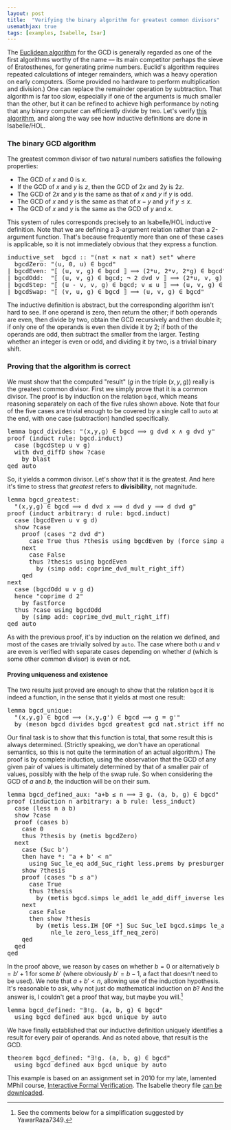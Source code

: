 ```yaml
---
layout: post
title:  "Verifying the binary algorithm for greatest common divisors"
usemathjax: true 
tags: [examples, Isabelle, Isar]
---
```

The [Euclidean algorithm](https://en.wikipedia.org/wiki/Euclidean_algorithm) 
for the GCD is generally regarded as
one of the first algorithms worthy of the name ––
its main competitor perhaps the sieve of Eratosthenes, 
for generating prime numbers.
Euclid's algorithm requires repeated calculations
of integer remainders, which was a heavy operation on early computers.
(Some provided no hardware to perform multiplication and division.)
One can replace the remainder operation by subtraction.
That algorithm is far too slow, especially if one of the arguments
is much smaller than the other,
but it can be refined to achieve high performance by noting that 
any binary computer can efficiently divide by two.
Let's verify [this algorithm](https://en.wikipedia.org/wiki/Binary_GCD_algorithm), 
and along the way see how inductive definitions are done in Isabelle/HOL.

### The binary GCD algorithm

The greatest common divisor of two natural numbers satisfies 
the following properties:

* The GCD of $x$ and 0 is $x$.
* If the GCD of $x$ and $y$ is $z$, then the GCD of $2x$ and $2y$ is $2z$.
* The GCD of $2x$ and $y$ is the same as that of $x$ and $y$ if $y$ is odd.
* The GCD of $x$ and $y$ is the same as that of $x-y$ and $y$ if $y\le x$.
* The GCD of $x$ and $y$ is the same as the GCD of $y$ and $x$.

This system of rules corresponds precisely to an Isabelle/HOL inductive definition. Note that we are defining a 3-argument relation
rather than a 2-argument function.
That's because frequently more than one of these cases is
applicable, so it is not immediately obvious that they express a
function. 

<pre class="source">
<span class="keyword1 command">inductive_set</span>  <span class="entity">bgcd</span> <span class="main">::</span> <span class="quoted"><span class="quoted"><span>"</span><span class="main">(</span>nat</span> <span class="main">×</span></span> nat <span class="main">×</span> nat<span class="main">)</span> set<span>"</span> <span class="keyword2 keyword">where</span><span>
  </span>bgcdZero<span class="main">:</span> <span class="quoted"><span class="quoted"><span>"</span><span class="main">(</span><span class="free bound entity">u</span><span class="main">,</span> <span class="main">0</span></span><span class="main">,</span> <span class="free bound entity">u</span><span class="main">)</span> <span class="main">∈</span></span> <span class="free">bgcd</span><span>"</span><span>
</span><span class="main">|</span> bgcdEven<span class="main">:</span> <span class="quoted"><span class="quoted"><span>"</span><span class="main">⟦</span> <span class="main">(</span><span class="free bound entity">u</span><span class="main">,</span> <span class="free bound entity">v</span><span class="main">,</span> <span class="free bound entity">g</span><span class="main">)</span> <span class="main">∈</span></span> <span class="free">bgcd</span> <span class="main">⟧</span> <span class="main">⟹</span> <span class="main">(</span><span class="numeral">2</span><span class="main">*</span></span><span class="free bound entity">u</span><span class="main">,</span> <span class="numeral">2</span><span class="main">*</span><span class="free bound entity">v</span><span class="main">,</span> <span class="numeral">2</span><span class="main">*</span><span class="free bound entity">g</span><span class="main">)</span> <span class="main">∈</span> <span class="free">bgcd</span><span>"</span><span>
</span><span class="main">|</span> bgcdOdd<span class="main">:</span>  <span class="quoted"><span class="quoted"><span>"</span><span class="main">⟦</span> <span class="main">(</span><span class="free bound entity">u</span><span class="main">,</span> <span class="free bound entity">v</span><span class="main">,</span> <span class="free bound entity">g</span><span class="main">)</span> <span class="main">∈</span></span> <span class="free">bgcd</span><span class="main">;</span> <span class="main">¬</span></span> <span class="numeral">2</span> <span class="keyword1">dvd</span> <span class="free bound entity">v</span> <span class="main">⟧</span> <span class="main">⟹</span> <span class="main">(</span><span class="numeral">2</span><span class="main">*</span><span class="free bound entity">u</span><span class="main">,</span> <span class="free bound entity">v</span><span class="main">,</span> <span class="free bound entity">g</span><span class="main">)</span> <span class="main">∈</span> <span class="free">bgcd</span><span>"</span><span>
</span><span class="main">|</span> bgcdStep<span class="main">:</span> <span class="quoted"><span class="quoted"><span>"</span><span class="main">⟦</span> <span class="main">(</span><span class="free bound entity">u</span> <span class="main">-</span></span> <span class="free bound entity">v</span><span class="main">,</span> <span class="free bound entity">v</span><span class="main">,</span> <span class="free bound entity">g</span><span class="main">)</span> <span class="main">∈</span></span> <span class="free">bgcd</span><span class="main">;</span> <span class="free bound entity">v</span> <span class="main">≤</span> <span class="free bound entity">u</span> <span class="main">⟧</span> <span class="main">⟹</span> <span class="main">(</span><span class="free bound entity">u</span><span class="main">,</span> <span class="free bound entity">v</span><span class="main">,</span> <span class="free bound entity">g</span><span class="main">)</span> <span class="main">∈</span> <span class="free">bgcd</span><span>"</span><span>
</span><span class="main">|</span> bgcdSwap<span class="main">:</span> <span class="quoted"><span class="quoted"><span>"</span><span class="main">⟦</span> <span class="main">(</span><span class="free bound entity">v</span><span class="main">,</span> <span class="free bound entity">u</span><span class="main">,</span> <span class="free bound entity">g</span><span class="main">)</span> <span class="main">∈</span></span> <span class="free">bgcd</span> <span class="main">⟧</span> <span class="main">⟹</span> <span class="main">(</span><span class="free bound entity">u</span><span class="main">,</span> <span class="free bound entity">v</span><span class="main">,</span> <span class="free bound entity">g</span><span class="main">)</span> <span class="main">∈</span></span> <span class="free">bgcd</span><span>"</span>
</pre>

The inductive definition is abstract, but the corresponding
algorithm isn't hard to see.
If one operand is zero, then return the other;
if both operands are even, then divide by two, obtain the GCD recursively
and then double it; 
if only one of the operands is even then divide it by 2;
if both of the operands are odd, then subtract the smaller from the larger. Testing whether an integer is even or odd, and dividing it by two,
is a trivial binary shift.

### Proving that the algorithm is correct

We must show that the computed "result" 
($g$ in the triple $(x,y,g)$) really is the greatest common divisor.
First we simply prove that it is a common divisor.
The proof is by induction on the relation `bgcd`,
which means reasoning separately on each of the five rules shown above.
Note that four of the five cases are trivial enough to be covered
by a single call to `auto` at the end, with one case (subtraction)
handled specifically.

<pre class="source">
<span class="keyword1 command">lemma</span> bgcd_divides<span class="main">:</span> <span class="quoted"><span class="quoted"><span>"</span><span class="main">(</span><span class="free">x</span><span class="main">,</span><span class="free">y</span><span class="main">,</span><span class="free">g</span><span class="main">)</span> <span class="main">∈</span></span> bgcd</span> <span class="main">⟹</span> <span class="free">g</span> <span class="keyword1">dvd</span> <span class="free">x</span> <span class="main">∧</span> <span class="free">g</span> <span class="keyword1">dvd</span> <span class="free">y</span><span>"</span><span>
</span><span class="keyword1 command">proof</span> <span class="main">(</span><span class="operator">induct</span> <span class="quasi_keyword">rule</span><span class="main main">:</span> bgcd.induct<span class="main">)</span><span>
  </span><span class="keyword3 command">case</span> <span class="main">(</span>bgcdStep <span class="skolem">u</span> <span class="skolem">v</span> <span class="skolem">g</span><span class="main">)</span><span>
  </span><span class="keyword1 command">with</span> dvd_diffD <span class="keyword3 command">show</span> <span class="var quoted var">?case</span><span>
    </span><span class="keyword1 command">by</span> <span class="operator">blast</span><span>
</span><span class="keyword1 command">qed</span> <span class="operator">auto</span>
</pre>

So, it yields a common divisor. Let's show that it is the greatest.
And here it's time to stress that *greatest* refers to **divisibility**,
not magnitude.

<pre class="source">
<span class="keyword1 command">lemma</span> bgcd_greatest<span class="main">:</span><span>
  </span><span class="quoted"><span class="quoted"><span>"</span><span class="main">(</span><span class="free">x</span><span class="main">,</span><span class="free">y</span><span class="main">,</span><span class="free">g</span><span class="main">)</span> <span class="main">∈</span></span> bgcd</span> <span class="main">⟹</span> <span class="free">d</span> <span class="keyword1">dvd</span> <span class="free">x</span> <span class="main">⟹</span> <span class="free">d</span> <span class="keyword1">dvd</span> <span class="free">y</span> <span class="main">⟹</span> <span class="free">d</span> <span class="keyword1">dvd</span> <span class="free">g</span><span>"</span><span>
</span><span class="keyword1 command">proof</span> <span class="main">(</span><span class="operator">induct</span> <span class="quasi_keyword">arbitrary</span><span class="main main">:</span> <span class="quoted free">d</span> <span class="quasi_keyword">rule</span><span class="main main">:</span> bgcd.induct<span class="main">)</span><span>
  </span><span class="keyword3 command">case</span> <span class="main">(</span>bgcdEven <span class="skolem">u</span> <span class="skolem">v</span> <span class="skolem">g</span> <span class="skolem">d</span><span class="main">)</span><span> 
  </span><span class="keyword3 command">show</span> <span class="var quoted var">?case</span><span>
    </span><span class="keyword1 command">proof</span> <span class="main">(</span><span class="operator">cases</span> <span class="quoted"><span class="quoted"><span>"</span><span class="numeral">2</span> <span class="keyword1">dvd</span></span> <span class="skolem">d</span><span>"</span></span><span class="main">)</span><span> 
      </span><span class="keyword3 command">case</span> True <span class="keyword3 command">thus</span> <span class="var quoted var">?thesis</span> <span class="keyword1 command">using</span> bgcdEven <span class="keyword1 command">by</span> <span class="main">(</span><span class="operator">force</span> <span class="quasi_keyword">simp</span> <span class="quasi_keyword">add</span><span class="main main">:</span> dvd_def<span class="main">)</span><span> 
    </span><span class="keyword1 command">next</span><span>
      </span><span class="keyword3 command">case</span> False<span>
      </span><span class="keyword3 command">thus</span> <span class="var quoted var">?thesis</span> <span class="keyword1 command">using</span> bgcdEven<span>
        </span><span class="keyword1 command">by</span> <span class="main">(</span><span class="operator">simp</span> <span class="quasi_keyword">add</span><span class="main main">:</span> coprime_dvd_mult_right_iff<span class="main">)</span><span>
    </span><span class="keyword1 command">qed</span><span>
</span><span class="keyword1 command">next</span><span>
  </span><span class="keyword3 command">case</span> <span class="main">(</span>bgcdOdd <span class="skolem">u</span> <span class="skolem">v</span> <span class="skolem">g</span> <span class="skolem">d</span><span class="main">)</span><span>
  </span><span class="keyword1 command">hence</span> <span class="quoted"><span class="quoted"><span>"</span>coprime</span> <span class="skolem">d</span> <span class="numeral">2</span><span>"</span></span><span>
    </span><span class="keyword1 command">by</span> <span class="operator">fastforce</span><span>
  </span><span class="keyword3 command">thus</span> <span class="var quoted var">?case</span> <span class="keyword1 command">using</span> bgcdOdd<span>
    </span><span class="keyword1 command">by</span> <span class="main">(</span><span class="operator">simp</span> <span class="quasi_keyword">add</span><span class="main main">:</span> coprime_dvd_mult_right_iff<span class="main">)</span><span>
</span><span class="keyword1 command">qed</span> <span class="operator">auto</span>
</pre>

As with the previous proof, it's by induction on the relation we defined,
and most of the cases are trivially solved by `auto`.
The case where both $u$ and $v$ are even is verified with separate cases
depending on whether $d$ (which is some other common divisor)
is even or not.

#### Proving uniqueness and existence

The two results just proved are enough to show that the relation `bgcd`
it is indeed a function, in the sense that it yields at most one result:

<pre class="source">
<span class="keyword1 command">lemma</span> bgcd_unique<span class="main">:</span><span> 
  </span><span class="quoted"><span class="quoted"><span>"</span><span class="main">(</span><span class="free">x</span><span class="main">,</span><span class="free">y</span><span class="main">,</span><span class="free">g</span><span class="main">)</span> <span class="main">∈</span></span> bgcd</span> <span class="main">⟹</span> <span class="main">(</span><span class="free">x</span><span class="main">,</span><span class="free">y</span><span class="main">,</span><span class="free">g'</span><span class="main">)</span> <span class="main">∈</span> bgcd <span class="main">⟹</span> <span class="free">g</span> <span class="main">=</span> <span class="free">g'</span><span>"</span><span>
  </span><span class="keyword1 command">by</span> <span class="main">(</span><span class="operator">meson</span> bgcd_divides bgcd_greatest gcd_nat.strict_iff_not<span class="main">)</span>
</pre>

Our final task is to show that this function is total, that some result
this is always determined. 
(Strictly speaking, we don't have an operational semantics,
so this is not quite the termination of an actual algorithm.)
The proof is by complete induction, using the observation that
the GCD of any given pair of values is ultimately determined
by that of a smaller pair of values, possibly with the help
of the swap rule. So when considering the GCD of $a$ and $b$,
the induction will be on their sum.

<pre class="source">
<span class="keyword1 command">lemma</span> bgcd_defined_aux<span class="main">:</span> <span class="quoted"><span class="quoted"><span>"</span><span class="free">a</span><span class="main">+</span></span><span class="free">b</span> <span class="main">≤</span></span> <span class="free">n</span> <span class="main">⟹</span> <span class="main">∃</span> <span class="bound">g</span><span class="main">.</span> <span class="main">(</span><span class="free">a</span><span class="main">,</span> <span class="free">b</span><span class="main">,</span> <span class="bound">g</span><span class="main">)</span> <span class="main">∈</span> bgcd<span>"</span><span>
</span><span class="keyword1 command">proof</span> <span class="main">(</span><span class="operator">induction</span> <span class="quoted free">n</span> <span class="quasi_keyword">arbitrary</span><span class="main main">:</span> <span class="quoted free">a</span> <span class="quoted free">b</span> <span class="quasi_keyword">rule</span><span class="main main">:</span> less_induct<span class="main">)</span><span>
  </span><span class="keyword3 command">case</span> <span class="main">(</span>less <span class="skolem">n</span> <span class="skolem">a</span> <span class="skolem">b</span><span class="main">)</span><span>
  </span><span class="keyword3 command">show</span> <span class="var quoted var">?case</span><span>
  </span><span class="keyword1 command">proof</span> <span class="main">(</span><span class="operator">cases</span> <span class="quoted skolem">b</span><span class="main">)</span><span>
    </span><span class="keyword3 command">case</span> 0<span>
    </span><span class="keyword3 command">thus</span> <span class="var quoted var">?thesis</span> <span class="keyword1 command">by</span> <span class="main">(</span><span class="operator">metis</span> bgcdZero<span class="main">)</span><span> 
  </span><span class="keyword1 command">next</span><span>
    </span><span class="keyword3 command">case</span> <span class="main">(</span>Suc <span class="skolem">b'</span><span class="main">)</span><span>
    </span><span class="keyword1 command">then</span> <span class="keyword1 command">have</span> *<span class="main">:</span> <span class="quoted"><span class="quoted"><span>"</span><span class="skolem">a</span> <span class="main">+</span></span> <span class="skolem">b'</span> <span class="main">&lt;</span></span> <span class="skolem">n</span><span>"</span><span>
      </span><span class="keyword1 command">using</span> Suc_le_eq add_Suc_right less.prems <span class="keyword1 command">by</span> <span class="operator">presburger</span><span>
    </span><span class="keyword3 command">show</span> <span class="var quoted var">?thesis</span><span>
    </span><span class="keyword1 command">proof</span> <span class="main">(</span><span class="operator">cases</span> <span class="quoted"><span class="quoted"><span>"</span><span class="skolem">b</span> <span class="main">≤</span></span> <span class="skolem">a</span><span>"</span></span><span class="main">)</span><span>
      </span><span class="keyword3 command">case</span> True<span>
      </span><span class="keyword3 command">thus</span> <span class="var quoted var">?thesis</span><span>
        </span><span class="keyword1 command">by</span> <span class="main">(</span><span class="operator">metis</span> bgcd.simps le_add1 le_add_diff_inverse less.IH <span class="main main">[</span><span class="operator">OF</span> *<span class="main main">]</span><span class="main">)</span><span>
    </span><span class="keyword1 command">next</span><span>
      </span><span class="keyword3 command">case</span> False<span>
      </span><span class="keyword1 command">then</span> <span class="keyword3 command">show</span> <span class="var quoted var">?thesis</span><span>
        </span><span class="keyword1 command">by</span> <span class="main">(</span><span class="operator">metis</span> less.IH <span class="main main">[</span><span class="operator">OF</span> *<span class="main main">]</span> Suc Suc_leI bgcd.simps le_add_diff_inverse less_add_same_cancel2<span>
            </span>nle_le zero_less_iff_neq_zero<span class="main">)</span><span>
    </span><span class="keyword1 command">qed</span><span>
  </span><span class="keyword1 command">qed</span><span>
</span><span class="keyword1 command">qed</span>
</pre>

In the proof above, we reason by cases on whether $b=0$
or alternatively $b = b'+1$ for some $b'$ 
(where obviously $b'=b-1$, a fact that doesn't need to be used).
We note that $a+b'<n$, allowing use of the induction hypothesis.
It's reasonable to ask, why not just do mathematical induction on $b$?
And the answer is, I couldn't get a proof that way, but maybe you will.[^1]

[^1]: See the comments below for a simplification suggested by YawarRaza7349.

<pre class="source">
<span class="keyword1 command">lemma</span> bgcd_defined<span class="main">:</span> <span class="quoted"><span class="quoted"><span>"</span><span class="main">∃!</span><span class="bound">g</span><span class="main">.</span> <span class="main">(</span><span class="free">a</span><span class="main">,</span> <span class="free">b</span><span class="main">,</span> <span class="bound">g</span><span class="main">)</span> <span class="main">∈</span></span> bgcd</span><span>"</span><span>
  </span><span class="keyword1 command">using</span> bgcd_defined_aux bgcd_unique <span class="keyword1 command">by</span> <span class="operator">auto</span>
</pre>

We have finally established that our inductive definition
uniquely identifies a result for every pair of operands.
And as noted above, that result is the GCD.

<pre class="source">
<span class="keyword1 command">theorem</span> bgcd_defined<span class="main">:</span> <span class="quoted"><span class="quoted"><span>"</span><span class="main">∃!</span><span class="bound">g</span><span class="main">.</span> <span class="main">(</span><span class="free">a</span><span class="main">,</span> <span class="free">b</span><span class="main">,</span> <span class="bound">g</span><span class="main">)</span> <span class="main">∈</span></span> bgcd</span><span>"</span><span>
  </span><span class="keyword1 command">using</span> bgcd_defined_aux bgcd_unique <span class="keyword1 command">by</span> <span class="operator">auto</span>
</pre>

This example is based on an assignment set in 2010 for my late,
lamented MPhil course, [Interactive Formal Verification](https://www.cl.cam.ac.uk/teaching/2122/L21/).
The Isabelle theory file [can be downloaded](/Isabelle-Examples/Binary_Euclidean_Algorithm.thy).


